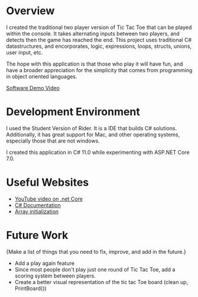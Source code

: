 # Overview

I created the traditional two player version of Tic Tac Toe that can be played within the console. It takes alternating inputs between two players, and detects then the game has reached the end. This project uses traditional C# datastructures, and encorporates, logic, expressions, loops, structs, unions, user input, etc.

The hope with this application is that those who play it will have fun, and have a broader appreciation for the simplicity that comes from programming in object oriented languages.

[Software Demo Video](https://youtu.be/nwFHM-Q-dKc)

# Development Environment

I used the Student Version of Rider. It is a IDE that builds C# solutions. Additionally, it has great support for Mac, and other operating systems, especially those that are not windows.

I created this application in C# 11.0 while experimenting with ASP.NET Core 7.0.

# Useful Websites

- [YouTube video on .net Core](https://www.youtube.com/watch?v=hZ1DASYd9rk&t=4396s)
- [C# Documentation](https://learn.microsoft.com/en-us/dotnet/csharp/)
- [Array initialization](https://stackoverflow.com/questions/5678216/all-possible-array-initialization-syntaxes)

# Future Work

{Make a list of things that you need to fix, improve, and add in the future.}

- Add a play again feature
- Since most people don't play just one round of Tic Tac Toe, add a scoring system between players.
- Create a better visual representation of the tic tac Toe board (clean up, PrintBoard())
